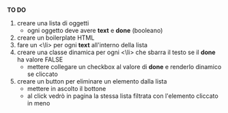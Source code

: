 **TO DO**

1. creare una lista di oggetti
   - ogni oggetto deve avere **text** e **done** (booleano)
2. creare un boilerplate HTML
3. fare un <\li> per ogni **text** all'interno della lista
4. creare una classe dinamica per ogni <\li> che sbarra il testo se il **done** ha valore FALSE
   - mettere collegare un checkbox al valore di **done** e renderlo dinamico se cliccato
5. creare un button per eliminare un elemento dalla lista
   - mettere in ascolto il bottone
   - al click vedrò in pagina la stessa lista filtrata con l'elemento cliccato in meno
